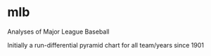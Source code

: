 # mlb
Analyses of Major League Baseball

Initially a run-differential pyramid chart
for all team/years since 1901
